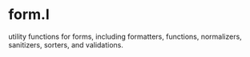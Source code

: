 # form.l
utility functions for forms, including formatters, functions, normalizers, sanitizers, sorters, and validations.
